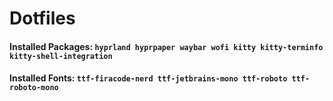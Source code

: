 # Dotfiles

#### Installed Packages: ```hyprland hyprpaper waybar wofi kitty kitty-terminfo kitty-shell-integration```
#### Installed Fonts: ```ttf-firacode-nerd ttf-jetbrains-mono ttf-roboto ttf-roboto-mono```

